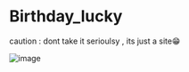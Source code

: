 # Birthday_lucky
 
 caution : dont take it serioulsy , its just a site😁

 
![image](https://user-images.githubusercontent.com/116382864/199600370-2e107174-f080-4cfb-af31-3c771d87a50d.png)

